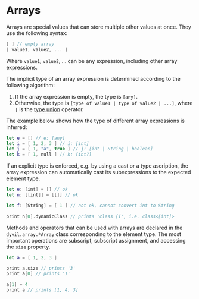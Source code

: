 # Arrays

Arrays are special values that can store multiple other values at once. They use the following syntax:

```swift
[ ] // empty array
[ value1, value2, ... ]
```

Where `value1`, `value2`, ... can be any expression, including other array expressions.

The implicit type of an array expression is determined according to the following algorithm:

1. If the array expression is empty, the type is `[any]`.
2. Otherwise, the type is `[type of value1 | type of value2 | ...]`, where `|` is the [type union](/types/special-types.md) operator.

The example below shows how the type of different array expressions is inferred:

```swift
let e = [] // e: [any]
let i = [ 1, 2, 3 ] // i: [int]
let j = [ 1, "a", true ] // j: [int | String | boolean]
let k = [ 1, null ] // k: [int?]
```

If an explicit type is enforced, e.g. by using a cast or a type ascription, the array expression can automatically cast its subexpressions to the expected element type.

```swift
let e: [int] = [] // ok
let n: [[int]] = [[]] // ok

let f: [String] = [ 1 ] // not ok, cannot convert int to String

print n[0].dynamicClass // prints 'class [I', i.e. class<[int]>
```

Methods and operators that can be used with arrays are declared in the `dyvil.array.*Array` class corresponding to the element type. The most important operations are subscript, subscript assignment, and accessing the `size` property.

```swift
let a = [ 1, 2, 3 ]

print a.size // prints '3'
print a[0] // prints '1'

a[1] = 4
print a // prints [1, 4, 3]
```